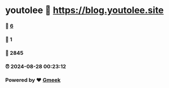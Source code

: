 # youtolee :link: https://blog.youtolee.site 
### :page_facing_up: [6](https://blog.youtolee.site/tag.html) 
### :speech_balloon: 1 
### :hibiscus: 2845 
### :alarm_clock: 2024-08-28 00:23:12 
### Powered by :heart: [Gmeek](https://github.com/Meekdai/Gmeek)
